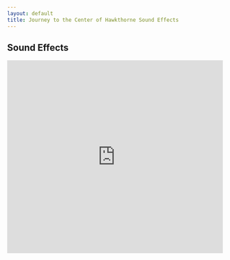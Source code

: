 ```yaml
---
layout: default
title: Journey to the Center of Hawkthorne Sound Effects
---
```


## Sound Effects

<iframe width="100%" height="450" scrolling="no" frameborder="no" src="https://w.soundcloud.com/player/?url=http%3A%2F%2Fapi.soundcloud.com%2Fplaylists%2F2125128"></iframe>
